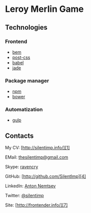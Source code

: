 # Leroy Merlin Game

## Technologies

### Frontend

* [bem][14]
* [post-css][8]
* [babel][9]
* [jade][10]

### Package manager

* [npm][11]
* [bower][12]

### Automatization

* [gulp][13]

## Contacts

My CV: [http://silentimp.info/][1]

EMail:  [thesilentimp@gmail.com][2]

Skype:  [ravencry][3]

GitHub: [http://github.com/SilentImp][4]

LinkedIn: [Anton Nemtsev][5]

Twitter:  [@silentimp][6]

Site: [http://frontender.info/][7]


[8]: https://github.com/postcss/postcss
[9]: http://babeljs.io/
[10]: http://jade-lang.com/
[11]: https://www.npmjs.com/
[12]: http://bower.io/
[13]: http://gulpjs.com/
[14]: http://bem.info/

[1]: http://silentimp.info/
[2]: mailto:thesilentimp@gmail.com
[3]: skype:ravencry?call
[4]: http://github.com/SilentImp
[5]: http://ua.linkedin.com/pub/anton-nemtsev/3/b1/592/
[6]: http://twitter.com/silentimp
[7]: http://frontender.info/
